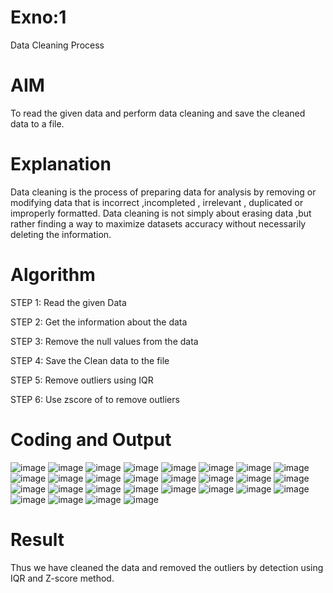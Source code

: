 # Exno:1
Data Cleaning Process

# AIM
To read the given data and perform data cleaning and save the cleaned data to a file.

# Explanation
Data cleaning is the process of preparing data for analysis by removing or modifying data that is incorrect ,incompleted , irrelevant , duplicated or improperly formatted. Data cleaning is not simply about erasing data ,but rather finding a way to maximize datasets accuracy without necessarily deleting the information.

# Algorithm
STEP 1: Read the given Data

STEP 2: Get the information about the data

STEP 3: Remove the null values from the data

STEP 4: Save the Clean data to the file

STEP 5: Remove outliers using IQR

STEP 6: Use zscore of to remove outliers

# Coding and Output
![image](https://github.com/user-attachments/assets/21092efb-6d8f-49cb-a3d2-3bf584479ad5)
![image](https://github.com/user-attachments/assets/5e5a8101-890a-4bbb-a774-f9944000a5b2)
![image](https://github.com/user-attachments/assets/51f39861-5d72-4c97-88b6-01b8ff17b0b6)
![image](https://github.com/user-attachments/assets/ce8330ef-a294-4bf8-aac8-f6ef70bf57eb)
![image](https://github.com/user-attachments/assets/fcc2090e-26b1-469d-b6cc-cd96e9ca1396)
![image](https://github.com/user-attachments/assets/14954092-33d1-4ef6-830c-9df9ee5e22a7)
![image](https://github.com/user-attachments/assets/27b28f4f-2fa8-4d06-89af-9338932e35b1)
![image](https://github.com/user-attachments/assets/fa14fc1c-e647-4bd4-9fc8-aa6b60b94500)
![image](https://github.com/user-attachments/assets/8c7e5109-d9ec-44f2-aff4-c77b4e9a0110)
![image](https://github.com/user-attachments/assets/8dcd224e-4959-40dd-9f12-ddc7af5b5b79)
![image](https://github.com/user-attachments/assets/4708b633-66f1-46c0-a556-82c1e4daaa65)
![image](https://github.com/user-attachments/assets/e5430131-2175-4f62-8342-f43212c3ecb7)
![image](https://github.com/user-attachments/assets/f905edb0-b65d-44b4-bde5-c228e123d373)
![image](https://github.com/user-attachments/assets/8a3026e5-3cdb-491e-94db-9c34dbd08c52)
![image](https://github.com/user-attachments/assets/70a91542-ff8c-4320-8f0c-005b866a288d)
![image](https://github.com/user-attachments/assets/6c18d385-b5db-481a-85bf-0b1f7aa94d10)
![image](https://github.com/user-attachments/assets/4d97240d-c4f3-4a38-8aa8-961ec35fb511)
![image](https://github.com/user-attachments/assets/6556f906-09cf-413a-96ad-c4baf74fb2ec)
![image](https://github.com/user-attachments/assets/e3218480-3149-43ff-a83b-437dd3258233)
![image](https://github.com/user-attachments/assets/41aaa941-4317-479c-b07a-51ece784562c)
![image](https://github.com/user-attachments/assets/80c2d450-3af4-4505-bef0-41302dccc955)
![image](https://github.com/user-attachments/assets/dcc4c70d-b017-47b2-a4be-80ce430fc9ac)
![image](https://github.com/user-attachments/assets/c5c0ba88-41ee-4bd2-be75-e57d96b44c8d)
![image](https://github.com/user-attachments/assets/6e479d7f-45fc-4a70-beec-b2c6743db934)
![image](https://github.com/user-attachments/assets/2cd78f62-4a4c-427f-8624-b699a6c00637)
![image](https://github.com/user-attachments/assets/d7960b10-ea66-4d1d-b4e4-506946ad1a3a)
![image](https://github.com/user-attachments/assets/b47655ec-da44-45c4-9bdd-b341d12cf0ed)
![image](https://github.com/user-attachments/assets/6942f655-2d9d-4b9f-bec9-6651189d2bbb)


# Result
Thus we have cleaned the data and removed the outliers by detection using IQR and Z-score method.
